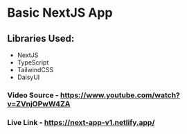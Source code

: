 # Basic NextJS App

## Libraries Used:
-  NextJS
- TypeScript
- TailwindCSS
- DaisyUI

### Video Source - https://www.youtube.com/watch?v=ZVnjOPwW4ZA
### Live Link - https://next-app-v1.netlify.app/
